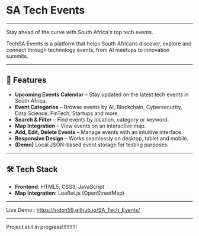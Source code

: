 # SA Tech Events

---

 Stay ahead of the curve with South Africa's top tech events.  

TechSA Events is a platform that helps South Africans discover, explore and connect through technology events, from AI meetups to innovation summits.  

---

## 📌 Features

- **Upcoming Events Calendar** – Stay updated on the latest tech events in South Africa.
- **Event Categories** – Browse events by AI, Blockchain, Cybersecurity, Data Science, FinTech, Startups and more.
- **Search & Filter** – Find events by location, category or keyword.
- **Map Integration** – View events on an interactive map.
- **Add, Edit, Delete Events** – Manage events with an intuitive interface.
- **Responsive Design** – Works seamlessly on desktop, tablet and mobile.
- **(Demo)** Local JSON-based event storage for testing purposes.

---

## 🛠️ Tech Stack

- **Frontend:** HTML5, CSS3, JavaScript
- **Map Integration:** Leaflet.js (OpenStreetMap)

---
Live Demo :  https://sidon59.github.io/SA_Tech_Events/

---
Project still in progress!!!!!!!!!!
